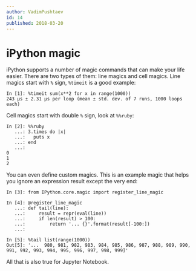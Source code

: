 ```yaml
---
author: VadimPushtaev
id: 14
published: 2018-03-20
---
```


# iPython magic

iPython supports a number of magic commands that can make your life easier.
There are two types of them: line magics and cell magics.
Line magics start with `%` sign, `%timeit` is a good example:

```ipython
In [1]: %timeit sum(x**2 for x in range(1000))
243 µs ± 2.31 µs per loop (mean ± std. dev. of 7 runs, 1000 loops each)
```

Cell magics start with double `%` sign, look at `%%ruby`:

```ipython
In [2]: %%ruby
   ...: 3.times do |x|
   ...:   puts x
   ...: end
   ...:
0
1
2
```

You can even define custom magics.
This is an example magic that helps you ignore an expression result
except the very end:

```ipython
In [3]: from IPython.core.magic import register_line_magic

In [4]: @register_line_magic
   ...: def tail(line):
   ...:     result = repr(eval(line))
   ...:     if len(result) > 100:
   ...:         return '... {}'.format(result[-100:])
   ...:

In [5]: %tail list(range(1000))
Out[5]: '...  980, 981, 982, 983, 984, 985, 986, 987, 988, 989, 990, 991, 992, 993, 994, 995, 996, 997, 998, 999]'
```

All that is also true for Jupyter Notebook.
